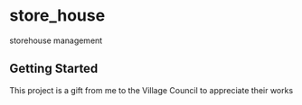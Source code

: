 # store_house

storehouse management  
## Getting Started

This project is a gift from me to the Village Council to appreciate their works 

 


